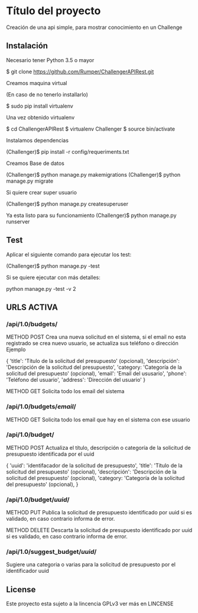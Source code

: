 # Título del proyecto

Creación de una api simple, para mostrar conocimiento en un Challenge


## Instalación

Necesario tener Python 3.5 o mayor

$ git clone https://github.com/Rumper/ChallengerAPIRest.git

Creamos maquina virtual

(En caso de no tenerlo installarlo)

$ sudo pip install virtualenv

Una vez obtenido virtualenv

$ cd ChallengerAPIRest
$ virtualenv Challenger
$ source bin/activate

Instalamos dependencias

(Challenger)$ pip install -r config/requeriments.txt

Creamos Base de datos

(Challenger)$ python manage.py makemigrations
(Challenger)$ python manage.py migrate


Si quiere crear super usuario

(Challenger)$ python manage.py createsuperuser

Ya esta listo para su funcionamiento
(Challenger)$ python manage.py runserver

## Test

Aplicar el siguiente comando para ejecutar los test:

(Challenger)$ python manage.py -test

Si se quiere ejecutar con más detalles:

python manage.py -test -v 2


## URLS ACTIVA

### /api/1.0/budgets/

METHOD POST
Crea una nueva solicitud en el sistema, si el email no esta registrado se crea nuevo usuario,
se actualiza sus teléfono o dirección
Ejemplo

{
  'title': 'Título de la solicitud del presupuesto' (opcional),
  'descripción': 'Descripción de la solicitud del presupuesto',
  'category: 'Categoría de la solicitud del presupuesto' (opcional),
  'email': 'Email del ususario',
  'phone': 'Teléfono del usuario',
  'address': 'Dirección del usuario'
}

METHOD GET
Solicita todo los email del sistema

### /api/1.0/budgets/_email_/

METHOD GET
Solicita todo los email que hay en el sistema con ese usuario


### /api/1.0/budget/

METHOD POST
Actualiza el título, descripción o categoría de la solicitud de presupuesto identificada por el uuid

{
   'uuid': 'identifacador de la solicitud de presupuesto',
   'title': 'Título de la solicitud del presupuesto' (opcional),
   'descripción': 'Descripción de la solicitud del presupuesto' (opcional),
   'category: 'Categoría de la solicitud del presupuesto' (opcional),
}


### /api/1.0/budget/_uuid_/

METHOD PUT
Publica la solicitud de presupuesto identificado por uuid si es validado, en caso contrario informa de error.

METHOD DELETE
Descarta la solicitud de presupuesto identificado por uuid si es validado, en caso contrario informa de error.


### /api/1.0/suggest_budget/_uuid_/

Sugiere una categoria o varias para la solicitud de presupuesto por el identificador uuid

## License

Este proyecto esta sujeto a la lincencia GPLv3 ver más en LINCENSE

